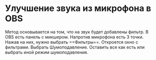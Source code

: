 # Улучшение звука из микрофона в OBS

Метод основывается на том, что на звук будет добавлены фильтр. В OBS есть панель с микшером. Напротив микрофона есть 3 точки. Нажав на них, нужно выбрать ==Фильтры==. Откроется окно с фильтрами. Выбрать Шумоподавление. Оставить все как есть или выбрать иной режим шумоподавления.